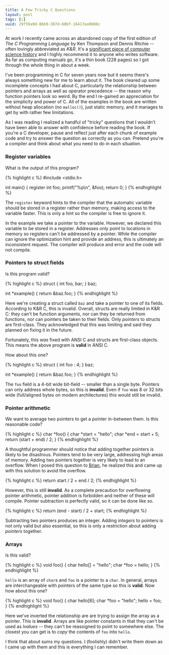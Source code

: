 ```yaml
---
title: A Few Tricky C Questions
layout: post
tags: [c]
uuid: 29f59a9d-86b9-387d-60bf-16417ea9888c
---
```


At work I recently came across an abandoned copy of the first edition
of *The C Programming Language* by Ken Thompson and Dennis Ritchie --
often lovingly abbreviated as *K&R*. It's a
[significant piece of computer science history](http://en.wikipedia.org/wiki/The_C_Programming_Language)
and I highly recommend it to anyone who writes software. As far as
computing manuals go, it's a thin book (228 pages) so I got through
the whole thing in about a week.

I've been programming in C for seven years now but it seems there's
always something new for me to learn about it. The book cleared up
some incomplete concepts I had about C, particularly the relationship
between pointers and arrays as well as operator precedence -- the
reason why function pointers look so weird. By the end I re-gained an
appreciation for the simplicity and power of C. All of the examples in
the book are written without heap allocation (no `malloc()`), just
static memory, and it manages to get by with rather few limitations.

As I was reading I realized a handful of "tricky" questions that I
wouldn't have been able to answer with confidence before reading the
book. If you're a C developer, pause and reflect just after each chunk
of example code and try to answer the question as correctly as you
can. Pretend you're a compiler and think about what you need to do in
each situation.

### Register variables

What is the output of this program?

{% highlight c %}
#include <stdio.h>

int main()
{
    register int foo;
    printf("%p\n", &foo);
    return 0;
}
{% endhighlight %}

The `register` keyword hints to the compiler that the automatic
variable should be stored in a register rather than memory, making
access to the variable faster. This is only a hint so the compiler is
free to ignore it.

In the example we take a pointer to the variable. However, we declared
this variable to be stored in a register. Addresses only point to
locations in memory so registers can't be addressed by a
pointer. While the compiler can ignore the optimization hint and
provide an address, this is ultimately an inconsistent request. The
compiler will produce and error and the code will not compile.

### Pointers to struct fields

Is this program valid?

{% highlight c %}
struct {
    int foo, bar;
} baz;

int *example()
{
    return &baz.foo;
}
{% endhighlight %}

Here we're creating a struct called `baz` and take a pointer to one of
its fields. According to K&R C, this is invalid. Overall, structs are
really limited in K&R C: they can't be function arguments, nor can
they be returned from functions, nor can pointers be taken to their
fields. Only *pointers* to structs are first-class. They acknowledged
that this was limiting and said they planned on fixing it in the
future.

Fortunately, this *was* fixed with ANSI C and structs are first-class
objects. This means the above program is **valid** in ANSI C.

How about this one?

{% highlight c %}
struct {
    int foo : 4;
} baz;

int *example()
{
    return &baz.foo;
}
{% endhighlight %}


The `foo` field is a 4-bit wide bit-field -- smaller than a single
byte. Pointers can only address whole bytes, so this is
**invalid**. Even if `foo` was 8 or 32 bits wide (full/aligned bytes
on modern architectures) this would still be invalid.

### Pointer arithmetic

We want to average two pointers to get a pointer in-between them. Is
this reasonable code?

{% highlight c %}
char *foo()
{
    char *start = "hello";
    char *end = start + 5;
    return (start + end) / 2;
}
{% endhighlight %}

A thoughtful programmer should notice that adding together pointers is
likely to be disastrous. Pointers tend to be very large, addressing
high areas of memory. Adding two pointers together is very likely to
lead to an overflow. When I posed this question to
[Brian](http://www.50ply.com/), he realized this and came up with this
solution to avoid the overflow.

{% highlight c %}
    return start / 2 + end / 2;
{% endhighlight %}

However, this is still **invalid**. As a complete precaution for
overflowing pointer arithmetic, pointer addition is forbidden and
neither of these will compile. Pointer subtraction is perfectly valid,
so it can be done like so.

{% highlight c %}
    return (end - start) / 2 + start;
{% endhighlight %}

Subtracting two pointers produces an integer. Adding *integers* to
pointers is not only valid but also essential, so this is only a
restriction about adding *pointers* together.

### Arrays

Is this valid?

{% highlight c %}
void foo()
{
    char hello[] = "hello";
    char *foo = hello;
}
{% endhighlight %}

`hello` is an array of `char`s and `foo` is a pointer to a `char`. In
general, arrays are interchangeable with pointers of the same type so
this is **valid**. Now how about this one?

{% highlight c %}
void foo()
{
    char hello[6];
    char *foo = "hello";
    hello = foo;
}
{% endhighlight %}

Here we've inverted the relationship are are trying to assign the
array as a pointer. This is **invalid**. Arrays are like pointer
constants in that they can't be used as *lvalues* -- they can't be
reassigned to point to somewhere else. The closest you can get is to
*copy* the contents of `foo` into `hello`.

I think that about sums my questions. I (foolishly) didn't write them
down as I came up with them and this is everything I can remember.
